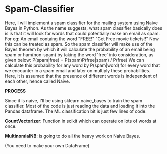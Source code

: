 # Spam-Classifier

Here, I will implement a spam classifier for the mailing system using Naive Bayes in Python.
As the name suggests, what spam classifier basically does is is that it will look for words that could potentially make an email as spam. For eg: An email containg the word "FREE!"
"Get Free movie tickets!!" Now this can be treated as spam.
So the spam classifier will make use of the Bayes theorem by which it will calculate the probability of an email being spam or ham(non-spam) by taking the word 'free' into consideration, as given below:
P(spam|free) = P(spam)P(free|spam) / P(free)
We can calculate this probability for any word by P(spam|word) for every word that we encounter in a spam email and later on multiply these probabilities.
Here, it is assumed that the presence of different words is independent of each other, hence called Naive.

**PROCESS**

Since it is naive, I'll be using sklearn.naive_bayes to train the spam classifier. Most of the code is just reading the data and loading it into the Pandas dataframe. The ML classification bit is just few lines of code.

**CountVectorizer**: Function in scikit which can operate on lots of words at once.

**MultinomialNB**: is going to do all the heavy work on Naive Bayes.

(You need to make your own DataFrame)
